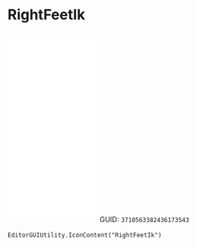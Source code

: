 # RightFeetIk
![](/img/RightFeetIk.png)
GUID: `3710563382436173543`
```
EditorGUIUtility.IconContent("RightFeetIk")
```

